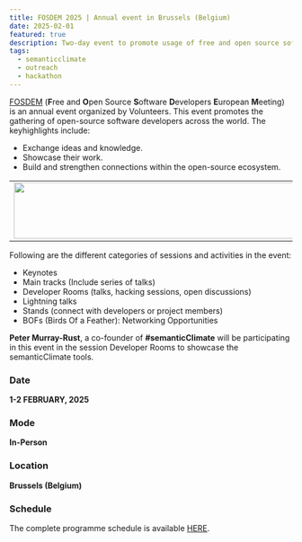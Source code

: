 ```yaml
---
title: FOSDEM 2025 | Annual event in Brussels (Belgium)
date: 2025-02-01
featured: true
description: Two-day event to promote usage of free and open source softwares 
tags:
  - semanticclimate
  - outreach
  - hackathon
---
```


[FOSDEM](https://fosdem.org/2025/about/) (**F**ree and **O**pen Source **S**oftware **D**evelopers **E**uropean **M**eeting) is an annual event organized by Volunteers. This event promotes the gathering of open-source software developers across the world. The keyhighlights include: 
- Exchange ideas and knowledge.
- Showcase their work.
- Build and strengthen connections within the open-source ecosystem.

<table>
  <tr>
    <td>
      <img src='{{ "/static/img/fosdem_pic1.jpg" | url }}' width="500" height="100">
    </td>
  </tr>
</table>

Following are the different categories of sessions and activities in the event:

- Keynotes 
- Main tracks (Include series of talks)
- Developer Rooms (talks, hacking sessions, open discussions)
- Lightning talks
- Stands (connect with developers or project members)
- BOFs (Birds Of a Feather): Networking Opportunities

**Peter Murray-Rust**, a co-founder of **#semanticClimate** will be participating in this event in the session Developer Rooms to showcase the semanticClimate tools.


### Date

**1-2 FEBRUARY, 2025**

### Mode 

**In-Person**

### Location

**Brussels (Belgium)**

### Schedule

The complete programme schedule is available [HERE](https://fosdem.org/2025/schedule/).

